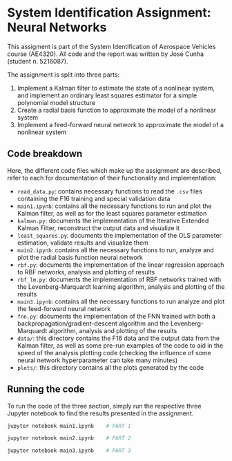 # System Identification Assignment: Neural Networks

This assigment is part of the System Identification of Aerospace Vehicles course (AE4320). All code and the report was written by José 
Cunha (student n. 5216087). 

The assignment is split into three parts:
1. Implement a Kalman filter to estimate the state of a nonlinear system, and implement an ordinary least squares estimator for a simple 
   polynomial model structure
2. Create a radial basis function to approximate the model of a nonlinear system
3. Implement a feed-forward neural network to approximate the model of a nonlinear system

## Code breakdown
Here, the different code files which make up the assignment are described, refer to each for documentation of their functionality and 
implementation: 
- `read_data.py`: contains necessary functions to read the `.csv` files containing the F16 training and special validation data
- `main1.ipynb`: contains all the necessary functions to run and plot the Kalman filter, as well as for the least squares parameter 
  estimation
- `kalman.py`: documents the implementation of the Iterative Extended Kalman Filter, reconstruct the output data and visualize it
- `least_squares.py`: documents the implementation of the OLS parameter estimation, validate results and visualize them
- `main2.ipynb`: contains all the necessary functions to run, analyze and plot the radial basis function neural network
- `rbf.py`: documents the implementation of the linear regression approach to RBF networks, analysis and plotting of results
- `rbf_lm.py`: documents the implementation of RBF networks trained with the Levenberg-Marquardt learning algorithm, analysis and 
  plotting of the results
- `main3.ipynb`: contains all the necessary functions to run analyze and plot the feed-forward neural network
- `fnn.py`: documents the implementation of the FNN trained with both a backpropagation/gradient-descent algorithm and the 
  Levenberg-Marquardt algorithm, analysis and plotting of the results
- `data/`: this directory contains the F16 data and the output data from the Kalman filter, as well as some pre-run examples of the code 
  to aid in the speed of the analysis plotting code (checking the influence of some neural network hyperparameter can take many minutes)
- `plots/`: this directory contains all the plots generated by the code

## Running the code
To run the code of the three section, simply run the respective three Jupyter notebook to find the results presented in the assignment.

```bash
jupyter notebook main1.ipynb    # PART 1
```
```bash
jupyter notebook main2.ipynb    # PART 2
```
```bash
jupyter notebook main3.ipynb    # PART 3
```